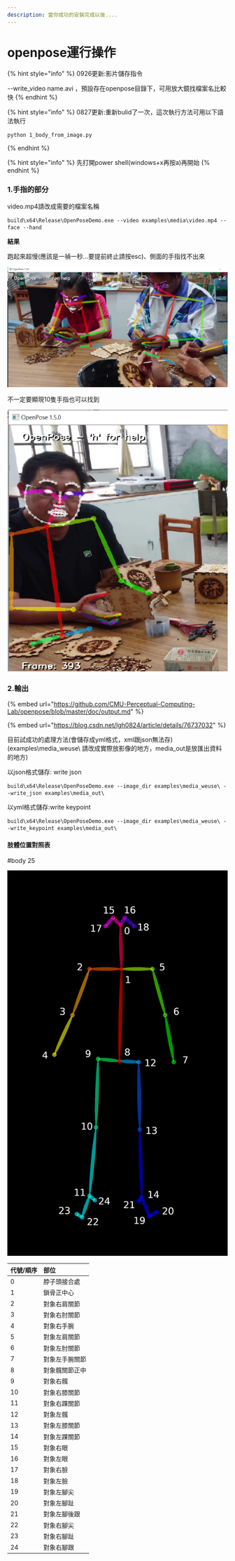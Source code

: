 ```yaml
---
description: 當你成功的安裝完成以後....
---
```


# openpose運行操作

{% hint style="info" %}
0926更新:影片儲存指令

--write\_video name.avi ，預設存在openpose目錄下，可用放大鏡找檔案名比較快 
{% endhint %}

{% hint style="info" %}
0827更新:重新bulid了一次，這次執行方法可用以下語法執行

```text
python 1_body_from_image.py
```
{% endhint %}

{% hint style="info" %}
先打開power shell\(windows+x再按a\)再開始
{% endhint %}

### 1.手指的部分

video.mp4請改成需要的檔案名稱

```text
build\x64\Release\OpenPoseDemo.exe --video examples\media\video.mp4 --face --hand
```

**結果**

跑起來超慢\(應該是一禎一秒...要提前終止請按esc\)、側面的手指找不出來

![](.gitbook/assets/image%20%2816%29.png)

不一定要顯現10隻手指也可以找到

![](.gitbook/assets/image%20%2814%29.png)

### 2.輸出

{% embed url="https://github.com/CMU-Perceptual-Computing-Lab/openpose/blob/master/doc/output.md" %}

{% embed url="https://blog.csdn.net/lgh0824/article/details/76737032" %}

目前試成功的處理方法\(會儲存成yml格式，xml跟json無法存\)\(examples\media\_weuse\ 請改成實際放影像的地方，media\_out是放匯出資料的地方\)

以json格式儲存: write json

```text
build\x64\Release\OpenPoseDemo.exe --image_dir examples\media_weuse\ --write_json examples\media_out\
```

以yml格式儲存:write keypoint

```text
build\x64\Release\OpenPoseDemo.exe --image_dir examples\media_weuse\ --write_keypoint examples\media_out\
```

#### **肢體位置對照表**

\#body 25

![](.gitbook/assets/image%20%289%29.png)

| 代號/順序 | 部位 |
| :--- | :--- |
| 0 | 脖子頭接合處 |
| 1 | 鎖骨正中心 |
| 2 | 對象右肩關節 |
| 3 | 對象右肘關節 |
| 4 | 對象右手腕 |
| 5 | 對象左肩關節 |
| 6 | 對象左肘關節 |
| 7 | 對象左手腕關節 |
| 8 | 對象髖關節正中 |
| 9 | 對象右髖 |
| 10 | 對象右膝關節 |
| 11 | 對象右踝關節 |
| 12 | 對象左髖 |
| 13 | 對象左膝關節 |
| 14 | 對象左踝關節 |
| 15 | 對象右眼 |
| 16 | 對象左眼 |
| 17 | 對象右臉 |
| 18 | 對象左臉 |
| 19 | 對象左腳尖 |
| 20 | 對象左腳趾 |
| 21 | 對象左腳後跟 |
| 22 | 對象右腳尖 |
| 23 | 對象右腳趾 |
| 24 | 對象右腳跟 |

